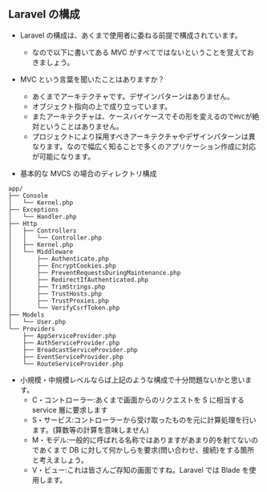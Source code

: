 ## Laravel の構成

- Laravel の構成は、あくまで使用者に委ねる前提で構成されています。

  - なので以下に書いてある MVC がすべてではないということを覚えておきましょう。

- MVC という言葉を聞いたことはありますか？

  - あくまでアーキテクチャです。デザインパターンはありません。
  - オブジェクト指向の上で成り立っています。
  - またアーキテクチャは、ケースバイケースでその形を変えるので`MVC`が絶対ということはありません。
  - プロジェクトにより採用すべきアーキテクチャやデザインパターンは異なります。なので幅広く知ることで多くのアプリケーション作成に対応が可能になります。

- 基本的な MVCS の場合のディレクトリ構成

```
app/
├── Console
│   └── Kernel.php
├── Exceptions
│   └── Handler.php
├── Http
│   ├── Controllers
│   │   └── Controller.php
│   ├── Kernel.php
│   └── Middleware
│       ├── Authenticate.php
│       ├── EncryptCookies.php
│       ├── PreventRequestsDuringMaintenance.php
│       ├── RedirectIfAuthenticated.php
│       ├── TrimStrings.php
│       ├── TrustHosts.php
│       ├── TrustProxies.php
│       └── VerifyCsrfToken.php
├── Models
│   └── User.php
└── Providers
    ├── AppServiceProvider.php
    ├── AuthServiceProvider.php
    ├── BroadcastServiceProvider.php
    ├── EventServiceProvider.php
    └── RouteServiceProvider.php
```

- 小規模・中規模レベルならば上記のような構成で十分問題ないかと思います。
  - C・コントローラー:あくまで画面からのリクエストを S に相当する service 層に要求します
  - S・サービス:コントローラーから受け取ったものを元に計算処理を行います。(算数等の計算を意味しません)
  - M・モデル:一般的に呼ばれる名称ではありますがあまり的を射てないのであくまで DB に対して何かしらを要求(問い合わせ、接続)をする箇所と考えましょう。
  - V・ビュー:これは皆さんご存知の画面ですね。Laravel では Blade を使用します。
